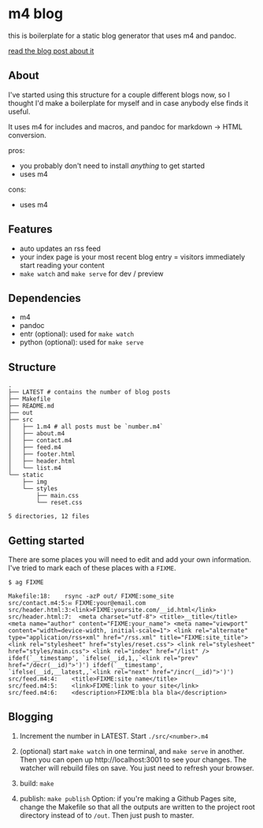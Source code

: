 # m4 blog

this is boilerplate for a static blog generator that uses m4 and pandoc.

[read the blog post about it](https://chrisman.github.io/9.html)

## About

I've started using this structure for a couple different blogs now, so I thought I'd make a boilerplate for myself and in case anybody else finds it useful.

It uses m4 for includes and macros, and pandoc for markdown -> HTML conversion.

pros:

- you probably don't need to install *anything* to get started
- uses m4

cons:

- uses m4

## Features

- auto updates an rss feed
- your index page is your most recent blog entry = visitors immediately start reading your content
- `make watch` and `make serve` for dev / preview

## Dependencies

- m4
- pandoc
- entr (optional): used for `make watch`
- python (optional): used for `make serve`

## Structure

```
.
├── LATEST # contains the number of blog posts
├── Makefile
├── README.md
├── out
├── src
│   ├── 1.m4 # all posts must be `number.m4`
│   ├── about.m4
│   ├── contact.m4
│   ├── feed.m4
│   ├── footer.html
│   ├── header.html
│   └── list.m4
└── static
    ├── img
    └── styles
        ├── main.css
        └── reset.css

5 directories, 12 files
```

## Getting started

There are some places you will need to edit and add your own information. I've tried to mark each of these places with a `FIXME`.

`$ ag FIXME`

```
Makefile:18:	rsync -azP out/ FIXME:some_site
src/contact.m4:5:✉️ FIXME:your@email.com
src/header.html:3:<link>FIXME:yoursite.com/__id.html</link>
src/header.html:7:  <meta charset="utf-8"> <title>__title</title> <meta name="author" content="FIXME:your_name"> <meta name="viewport" content="width=device-width, initial-scale=1"> <link rel="alternate" type="application/rss+xml" href="/rss.xml" title="FIXME:site_title"> <link rel="stylesheet" href="styles/reset.css"> <link rel="stylesheet" href="styles/main.css"> <link rel="index" href="/list" /> ifdef(`__timestamp', `ifelse(__id,1,,`<link rel="prev" href="/decr(__id)">')') ifdef(`__timestamp', `ifelse(__id,__latest,,`<link rel="next" href="/incr(__id)">')')
src/feed.m4:4:    <title>FIXME:site name</title>
src/feed.m4:5:    <link>FIXME:link to your site</link>
src/feed.m4:6:    <description>FIXME:bla bla bla</description>
```

## Blogging

1. Increment the number in LATEST. Start `./src/<number>.m4`

2. (optional) start `make watch` in one terminal, and `make serve` in another. Then you can open up http://localhost:3001 to see your changes. The watcher will rebuild files on save. You just need to refresh your browser.

3. build: `make`

4. publish: `make publish` Option: if you're making a Github Pages site, change the Makefile so that all the outputs are written to the project root directory instead of to `/out`. Then just push to master.

